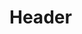 <!-- TITLE: Shroud Of Death -->
<!-- SUBTITLE: Imbues your attacks with a chance to steal life energy from your target for 20 minutes. -->

# Header